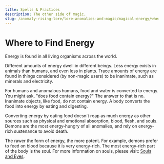 ```yaml
---
title: Spells & Practices
description: The other side of magic.
slug: /anomaly-rising-lore/lore-anomalies-and-magic/magical-energy/where-to-find-energy
---
```


# Where to Find Energy

Energy is found in all living organisms across the world.

Different amounts of energy dwell in different beings. Less energy exists in animals than humans, and even less in plants. Trace amounts of energy are found in things considered (by non-magic users) to be inanimate, such as minerals and electricity.

For humans and anomalous humans, food and water is converted to energy. You might ask, "does food contain energy?" The answer to that is no. Inanimate objects, like food, do not contain energy. A body converts the food into energy by eating and digesting.

Converting energy by eating food doesn't reap as much energy as other sources such as physical and emotional absorption, blood, flesh, and souls. Demons are the most energy-hungry of all anomalies, and rely on energy-rich sustenance to avoid death.

The rawer the form of energy, the more potent. For example, demons prefer to feed on blood because it is very energy-rich. The most energy-rich part of the body is the soul. For more information on souls, please visit: [Souls and Eyes](/docs/anomaly-rising-lore/lore-anomalies-and-magic/magical-energy/soul-and-eyes).